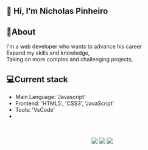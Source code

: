 ## 👋 Hi, I’m Nicholas Pinheiro

## 👤About
I'm a web developer who wants to advance his career </br>
Expand my skills and knowledge, </br>
Taking on more complex and challenging projects, </br>

## 💻Current stack
- Main Language: 'Javascript'
- Frontend: 'HTML5', 'CSS3', 'JavaScript'
- Tools: 'VsCode'
- 
</br>
</br>

<div align="center"> 
  <a href="https://www.linkedin.com/in/nicholas-pinheiro-32b3a4247/" target="_blank"><img src="https://img.shields.io/badge/-LinkedIn-%230077B5?style=for-the-badge&logo=linkedin&logoColor=white" target="_blank"></a>
  <a href = "mailto:nicholasvpinheiron@gmail.com"><img src="https://img.shields.io/badge/-Gmail-%23333?style=for-the-badge&logo=gmail&logoColor=white" target="_blank"></a>
  <a href="https://instagram.com/nicholasvinicius_" target="_blank"><img src="https://img.shields.io/badge/-Instagram-%23E4405F?style=for-the-badge&logo=instagram&logoColor=white" target="_blank"></a>
</div>
